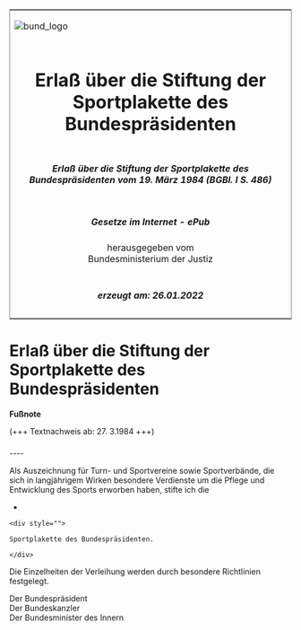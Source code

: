 <span id="DECKBLATT.html"></span>

<table border="0" frame="border" width="100%">

<tr valign="top">

<td align="left">

![bund\_logo](BfJ_2021_Web_de_de.gif)

</td>

<td align="right">

 

</td>

</tr>

<tr align="center" valign="middle">

<td colspan="2">

# Erlaß über die Stiftung der Sportplakette des Bundespräsidenten

</td>

</tr>

<tr align="center" valign="middle">

<td colspan="2">

##### Erlaß über die Stiftung der Sportplakette des Bundespräsidenten vom 19. März 1984 (BGBl. I S. 486)

</td>

</tr>

<tr align="center" valign="middle">

<td colspan="2">

  
  

##### Gesetze im Internet - ePub  
  
herausgegeben vom  
Bundesministerium der Justiz

</td>

</tr>

<tr align="center" valign="bottom">

<td colspan="2">

  
  

##### erzeugt am: 26.01.2022

</td>

</tr>

</table>

<span id="BJNR004860984.html"></span>

# Erlaß über die Stiftung der Sportplakette des Bundespräsidenten

<div>

  
**Fußnote**

<div class="jnhtml">

<div>

<div class="jurAbsatz">

(+++ Textnachweis ab: 27. 3.1984 +++)

</div>

</div>

</div>

</div>

<span id="BJNR004860984BJNE000100312.html"></span>

###   
\----

<div>

<div class="jnhtml">

<div>

<div class="jurAbsatz">

Als Auszeichnung für Turn- und Sportvereine sowie Sportverbände, die
sich in langjährigem Wirken besondere Verdienste um die Pflege und
Entwicklung des Sports erworben haben, stifte ich die

  - 
    
    <div style="">
    
    Sportplakette des Bundespräsidenten.
    
    </div>

Die Einzelheiten der Verleihung werden durch besondere Richtlinien
festgelegt.  
  
<span class="SP">Der Bundespräsident</span>  
<span class="SP">Der Bundeskanzler</span>  
<span class="SP">Der Bundesminister des Innern</span>

</div>

</div>

</div>

</div>
